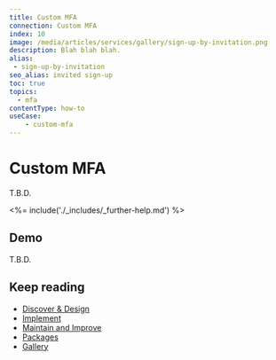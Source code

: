 ```yaml
---
title: Custom MFA
connection: Custom MFA
index: 10
image: /media/articles/services/gallery/sign-up-by-invitation.png
description: Blah blah blah.
alias:
 - sign-up-by-invitation
seo_alias: invited sign-up 
toc: true
topics:
  - mfa
contentType: how-to
useCase:
    - custom-mfa
---
```

# Custom MFA

T.B.D.

<%= include('./_includes/_further-help.md') %>

## Demo

T.B.D.

## Keep reading

* [Discover & Design](/services/discover-and-design)
* [Implement](/services/implement)
* [Maintain and Improve](/services/maintain-and-improve)
* [Packages](/services/packages)
* [Gallery](/services/gallery)


